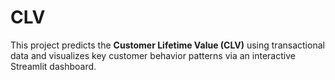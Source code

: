 # CLV
This project predicts the **Customer Lifetime Value (CLV)** using transactional data and visualizes key customer behavior patterns via an interactive Streamlit dashboard.
